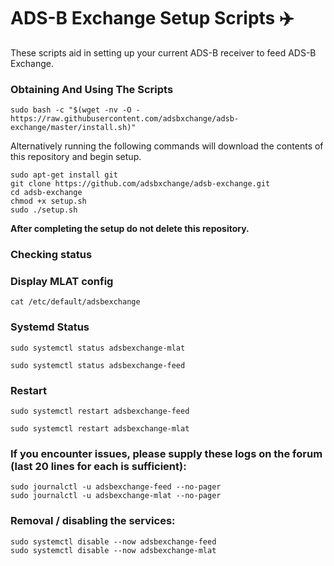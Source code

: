 # ADS-B Exchange Setup Scripts :airplane:

These scripts aid in setting up your current ADS-B receiver to feed ADS-B Exchange.

### Obtaining And Using The Scripts

```
sudo bash -c "$(wget -nv -O - https://raw.githubusercontent.com/adsbxchange/adsb-exchange/master/install.sh)"
```

Alternatively running the following commands will download the contents of this repository and begin setup.

    sudo apt-get install git
    git clone https://github.com/adsbxchange/adsb-exchange.git
    cd adsb-exchange
    chmod +x setup.sh
    sudo ./setup.sh
    
**After completing the setup do not delete this repository.**

### Checking status

### Display MLAT config
```
cat /etc/default/adsbexchange
```

### Systemd Status
```
sudo systemctl status adsbexchange-mlat

sudo systemctl status adsbexchange-feed
```

### Restart
```
sudo systemctl restart adsbexchange-feed

sudo systemctl restart adsbexchange-mlat
```

### If you encounter issues, please supply these logs on the forum (last 20 lines for each is sufficient):

```
sudo journalctl -u adsbexchange-feed --no-pager
sudo journalctl -u adsbexchange-mlat --no-pager
```

### Removal / disabling the services:

```
sudo systemctl disable --now adsbexchange-feed
sudo systemctl disable --now adsbexchange-mlat
```
